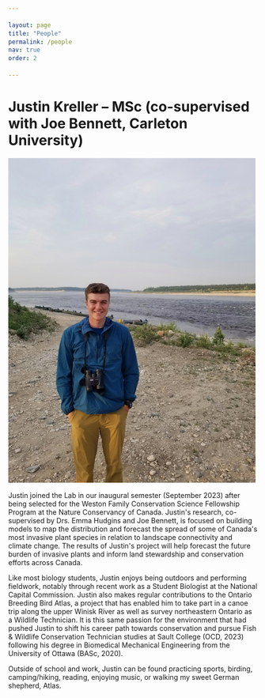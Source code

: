 ```yaml
---

layout: page
title: "People"
permalink: /people
nav: true
order: 2

---
```


# Justin Kreller – MSc (co-supervised with Joe Bennett, Carleton University) 

<img src="/assets/justin.jpeg" alt="Justin along a beach" class="center-fit" width="500">


Justin joined the Lab in our inaugural semester (September 2023) after being selected for the Weston Family Conservation Science Fellowship Program at the Nature Conservancy of Canada. Justin's research, co-supervised by Drs. Emma Hudgins and Joe Bennett, is focused on building models to map the distribution and forecast the spread of some of Canada's most invasive plant species in relation to landscape connectivity and climate change. The results of Justin's project will help forecast the future burden of invasive plants and inform land stewardship and conservation efforts across Canada. 
 
Like most biology students, Justin enjoys being outdoors and performing fieldwork, notably through recent work as a Student Biologist at the National Capital Commission. Justin also makes regular contributions to the Ontario Breeding Bird Atlas, a project that has enabled him to take part in a canoe trip along the upper Winisk River as well as survey northeastern Ontario as a Wildlife Technician. It is this same passion for the environment that had pushed Justin to shift his career path towards conservation and pursue Fish & Wildlife Conservation Technician studies at Sault College (OCD, 2023) following his degree in Biomedical Mechanical Engineering from the University of Ottawa (BASc, 2020).  
 
Outside of school and work, Justin can be found practicing sports, birding, camping/hiking, reading, enjoying music, or walking my sweet German shepherd, Atlas. 